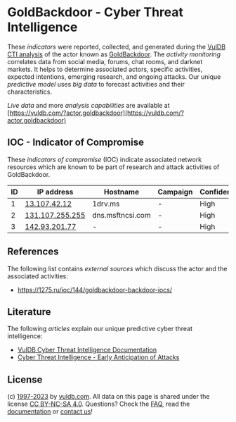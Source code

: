 # GoldBackdoor - Cyber Threat Intelligence

These _indicators_ were reported, collected, and generated during the [VulDB CTI analysis](https://vuldb.com/?kb.cti) of the actor known as [GoldBackdoor](https://vuldb.com/?actor.goldbackdoor). The _activity monitoring_ correlates data from social media, forums, chat rooms, and darknet markets. It helps to determine associated actors, specific activities, expected intentions, emerging research, and ongoing attacks. Our unique _predictive model_ uses _big data_ to forecast activities and their characteristics.

_Live data_ and more _analysis capabilities_ are available at [https://vuldb.com/?actor.goldbackdoor](https://vuldb.com/?actor.goldbackdoor)

## IOC - Indicator of Compromise

These _indicators of compromise_ (IOC) indicate associated network resources which are known to be part of research and attack activities of GoldBackdoor.

ID | IP address | Hostname | Campaign | Confidence
-- | ---------- | -------- | -------- | ----------
1 | [13.107.42.12](https://vuldb.com/?ip.13.107.42.12) | 1drv.ms | - | High
2 | [131.107.255.255](https://vuldb.com/?ip.131.107.255.255) | dns.msftncsi.com | - | High
3 | [142.93.201.77](https://vuldb.com/?ip.142.93.201.77) | - | - | High

## References

The following list contains _external sources_ which discuss the actor and the associated activities:

* https://1275.ru/ioc/144/goldbackdoor-backdoor-iocs/

## Literature

The following _articles_ explain our unique predictive cyber threat intelligence:

* [VulDB Cyber Threat Intelligence Documentation](https://vuldb.com/?kb.cti)
* [Cyber Threat Intelligence - Early Anticipation of Attacks](https://www.scip.ch/en/?labs.20201022)

## License

(c) [1997-2023](https://vuldb.com/?kb.changelog) by [vuldb.com](https://vuldb.com/?kb.about). All data on this page is shared under the license [CC BY-NC-SA 4.0](https://creativecommons.org/licenses/by-nc-sa/4.0/). Questions? Check the [FAQ](https://vuldb.com/?kb.faq), read the [documentation](https://vuldb.com/?kb) or [contact us](https://vuldb.com/?contact)!
